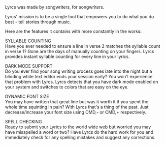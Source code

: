 Lyrcs was made by songwriters, for songwriters.

Lyrcs' mission is to be a single tool that empowers you to do what you do best - tell stories through music. 

Here are the features it contains with more constantly in the works:

SYLLABLE COUNTING  
Have you ever needed to ensure a line in verse 2 matches the syllable count in verse 1? Gone are the days of manually counting on your fingers. Lyrcs provides instant syllable counting for every line in your lyrics.

DARK MODE SUPPORT  
Do you ever find your song writing process goes late into the night but a blinding white text editor ends your session early? You won't experience that problem with Lyrcs. Lyrcs detects that you have dark mode enabled on your system and switches to colors that are easy on the eye.

DYNAMIC FONT SIZE  
You may have written that great line but was it worth it if you spent the whole time squinting in pain? With Lyrcs that's a thing of the past. Just decrease/increase your font size using CMD,- or CMD,+ respectively.

SPELL CHECKING  
Ready to submit your Lyrics to the world wide web but worried you may have misspelled a word or two? Have Lyrcs do the hard work for you and immediately check for any spelling mistakes and suggest any corrections.

